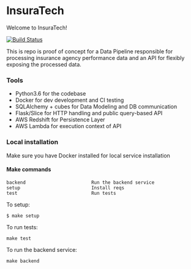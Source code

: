 # InsuraTech

Welcome to InsuraTech!

[![Build Status](https://travis-ci.org/puhrez/insuratech.svg?branch=master)](https://travis-ci.org/puhrez/insuratech)

This is repo is proof of concept for a Data Pipeline responsible for processing insurance agency performance data and an API for flexibly exposing the processed data.

### Tools
- Python3.6 for the codebase
- Docker for dev development and CI testing
- SQLAlchemy + cubes for Data Modeling and DB communication
- Flask/Slice for HTTP handling and public query-based API
- AWS Redshift for Persistence Layer
- AWS Lambda for execution context of API


### Local installation

Make sure you have Docker installed for local service installation

#### Make commands

```
backend                        Run the backend service
setup                          Install reqs
test                           Run tests
```

To setup:
```
$ make setup
```

To run tests:
```
make test
```

To run the backend service:
```
make backend
```
